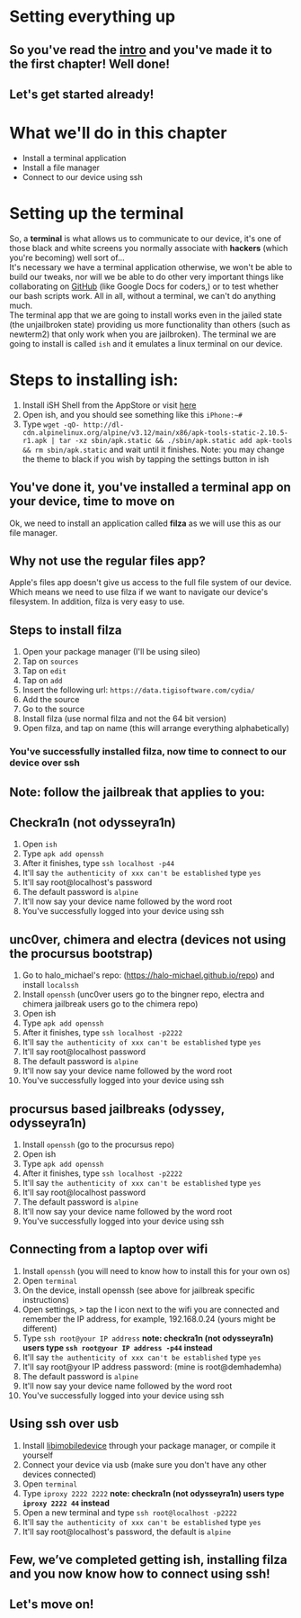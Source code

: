 # Setting everything up
## So you've read the [intro](https://github.com/demhademha/tweak-development-guide/blob/master/intro.md) and you've made it to the first chapter! Well done!
## Let's get started already!
# What we'll do in this chapter
* Install a terminal application
* Install a file manager
* Connect to our device using ssh
# Setting up the terminal
So, a **terminal** is what allows us to communicate to our device, it's one of those black and white screens you normally associate with **hackers** (which you're becoming) well sort of...\
It's necessary we have a terminal application otherwise, we won't be able to build our tweaks, nor will we be able to do other very important things like collaborating on [GitHub](https://github.com) (like Google Docs for coders,) or to test whether our bash scripts work. All in all, without a terminal, we can't do anything much.\
The terminal app that we are going to install works even in the jailed state (the unjailbroken state) providing us more functionality than others (such as newterm2) that only work when you are jailbroken). The terminal we are going to install is called `ish` and it emulates a linux terminal on our device. 
# Steps to installing ish:
1. Install iSH Shell from the AppStore or visit [here](https://apps.apple.com/us/app/ish-shell/id1436902243)
2. Open ish, and you should see something like this `iPhone:~# `
3. Type `wget -qO- http://dl-cdn.alpinelinux.org/alpine/v3.12/main/x86/apk-tools-static-2.10.5-r1.apk | tar -xz sbin/apk.static && ./sbin/apk.static add apk-tools && rm sbin/apk.static` and wait until it finishes.
Note: you may change the theme to black if you wish by tapping the settings button in ish
## You've done it, you've installed a terminal app on your device, time to move on
Ok, we need to install an application called **filza** as we will use this as our file manager.
## Why not use the regular files app?
Apple's files app doesn't give us access to the full file system of our device. Which means we need to use filza if we want to navigate our device's filesystem. In addition, filza is very easy to use.
## Steps to install filza
1. Open your package manager (I'll be using sileo)
2. Tap on `sources`
3. Tap on `edit`
4. Tap on `add`
5. Insert the following url: `https://data.tigisoftware.com/cydia/`
6. Add the source
7. Go to the source
8. Install filza (use normal filza and not the 64 bit version)
9. Open filza, and tap on name (this will arrange everything alphabetically)
### You've successfully installed filza, now time to connect to our device over ssh
## Note: follow the jailbreak that applies to you:
## Checkra1n (not odysseyra1n)
1. Open `ish`
2. Type `apk add openssh`
3. After it finishes, type `ssh localhost -p44`
4. It'll say `the authenticity of xxx can't be established` type `yes`
5. It'll say root@localhost's password
6. The default password is `alpine`
7. It'll now say your device name followed by the word root
8. You've successfully logged into your device using ssh

## unc0ver, chimera and  electra (devices not using the procursus bootstrap)
1. Go to halo_michael's repo: (https://halo-michael.github.io/repo) and install `localssh`
2. Install `openssh` (unc0ver users go to the bingner repo, electra and chimera jailbreak users go to the chimera repo)
3. Open ish
4. Type `apk add openssh`
5. After it finishes, type `ssh localhost -p2222`
6. It'll say `the authenticity of xxx can't be established` type `yes`
7. It'll say root@localhost password
8. The default password is `alpine`
9. It'll now say your device name followed by the word root
10. You've successfully logged into your device using ssh

## procursus based jailbreaks (odyssey, odysseyra1n)
1. Install `openssh` (go to the procursus repo)
2. Open ish
3. Type `apk add openssh`
4. After it finishes, type `ssh localhost -p2222`
5. It'll say `the authenticity of xxx can't be established` type `yes`
6. It'll say root@localhost password
7. The default password is `alpine`
8. It'll now say your device name followed by the word root
9. You've successfully logged into your device using ssh

## Connecting from a laptop over wifi
1. Install `openssh` (you will need to know how to install this for your own os)
2. Open `terminal`
3. On the device, install openssh (see above for jailbreak specific instructions)
4. Open settings, > tap the I icon next to the wifi you are connected and remember the IP address, for example, 192.168.0.24 (yours might be different)
5. Type `ssh root@your IP address`
**note: checkra1n (not odysseyra1n) users type `ssh root@your IP address -p44` instead**
6. It'll say `the authenticity of xxx can't be established` type `yes`
7. It'll say root@your IP address password: (mine is root@demhademha)   
8. The default password is `alpine`
9. It'll now say your device name followed by the word root
10. You've successfully logged into your device using ssh

## Using ssh over usb
1. Install [libimobiledevice](https://github.com/libimobiledevice/libimobiledevice) through your package manager, or compile it yourself
2. Connect your device via usb (make sure you don't have any other devices connected)
3. Open `terminal`
4. Type `iproxy 2222 2222`
**note: checkra1n (not odysseyra1n) users type `iproxy 2222 44` instead**
5. Open a new terminal and type `ssh root@localhost -p2222`
6. It'll say `the authenticity of xxx can't be established` type `yes`
7. It'll say root@localhost's password, the default is `alpine`
## Few, we’ve completed getting ish, installing filza and you now know how to connect using ssh!

## Let's move on!
